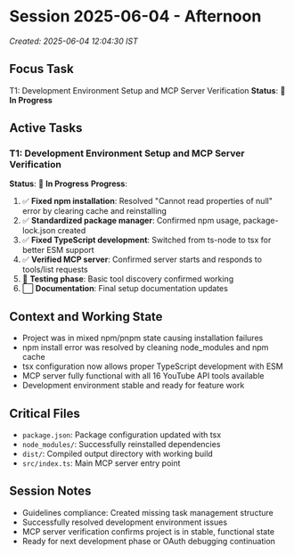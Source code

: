 # Session 2025-06-04 - Afternoon
*Created: 2025-06-04 12:04:30 IST*

## Focus Task
T1: Development Environment Setup and MCP Server Verification
**Status**: 🔄 **In Progress**

## Active Tasks
### T1: Development Environment Setup and MCP Server Verification
**Status**: 🔄 **In Progress**
**Progress**:
1. ✅ **Fixed npm installation**: Resolved "Cannot read properties of null" error by clearing cache and reinstalling
2. ✅ **Standardized package manager**: Confirmed npm usage, package-lock.json created
3. ✅ **Fixed TypeScript development**: Switched from ts-node to tsx for better ESM support
4. ✅ **Verified MCP server**: Confirmed server starts and responds to tools/list requests
5. 🔄 **Testing phase**: Basic tool discovery confirmed working
6. ⬜ **Documentation**: Final setup documentation updates

## Context and Working State
- Project was in mixed npm/pnpm state causing installation failures
- npm install error was resolved by cleaning node_modules and npm cache
- tsx configuration now allows proper TypeScript development with ESM
- MCP server fully functional with all 16 YouTube API tools available
- Development environment stable and ready for feature work

## Critical Files
- `package.json`: Package configuration updated with tsx
- `node_modules/`: Successfully reinstalled dependencies
- `dist/`: Compiled output directory with working build
- `src/index.ts`: Main MCP server entry point

## Session Notes
- Guidelines compliance: Created missing task management structure
- Successfully resolved development environment issues
- MCP server verification confirms project is in stable, functional state
- Ready for next development phase or OAuth debugging continuation
